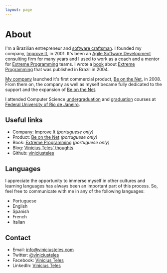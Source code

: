 ```yaml
---
layout: page
---
```

# About

I'm a Brazilian entrepreneur and [software craftsman][sd]. I founded my company, [Improve It][], in 2001. It's been an [Agile Software Development][a] consulting firm for many years and I used to work as a coach and a mentor for [Extreme Programming][XP] teams. I wrote a [book][b] about [Extreme Programming][XP] that was published in Brazil in 2004.

[My company][Improve It] launched it's first commercial product, [Be on the Net][], in 2008. From them on, the company as well as myself became fully dedicated to the support and the expansion of [Be on the Net][].

I attended Computer Science [undergraduation][u] and [graduation][g] courses at [Federal University of Rio de Janeiro][UFRJ].

## Useful links

* Company: [Improve It][] *(portuguese only)*
* Product: [Be on the Net][] *(portuguese only)*
* Book: [Extreme Programming][b] *(portuguese only)*
* Blog: [Vinicius Teles' thoughts][da]
* Github: [viniciusteles][sd]

## Languages

I appreciate the opportunity to immerse myself in other cultures and learning languages has always been an important part of this process. So, feel free to communicate with me in any of the following languages:

* Portuguese
* English
* Spanish
* French
* Italian

## Contact

* Email: info@viniciusteles.com
* Twitter: [@viniciusteles][t]
* Facebook: [Vinicius Teles][fb]
* LinkedIn: [Vinícius Teles][in]

[sd]: https://github.com/viniciusteles
[w]: http://worktravelandstudyabroad.tv/
[Improve It]: http://improveit.com.br
[Be on the Net]: http://beonthe.net
[da]: http://viniciusteles.com/blog
[f]: http://www.flickr.com/photos/viniciusteles/sets/
[b]: http://improveit.com.br/xp/livroxp
[a]: http://en.wikipedia.org/wiki/Agile_software_development
[XP]: http://en.wikipedia.org/wiki/Extreme_Programming
[t]: https://twitter.com/#!/viniciusteles
[fb]: https://www.facebook.com/profile.php?id=100002440700708
[te]: http://turismoviagensetrabalhonoexterior.tv/
[tr]: http://trabajoturismoyviajesenelexterior.tv/
[UFRJ]: http://www.ufrj.br/
[u]: http://www.dcc.ufrj.br/
[g]: http://www.ppgi.ufrj.br/
[in]: http://br.linkedin.com/pub/vinicius-teles/0/36b/377
[nit]: http://en.wikipedia.org/wiki/Niter%C3%B3i
[rio]: http://en.wikipedia.org/wiki/Rio_de_Janeiro
[bue]: http://bue.gov.ar/
[arg]: http://www.turismo.gov.ar/
[pati]: http://patriciafigueira.com.br
[atv]: http://abrirempresa.tv
[vpo]: http://viniciusteles.com.br
